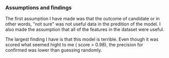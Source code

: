 ### Assumptions and findings

The first assumption I have made was that the outcome of candidate or in other words, "not sure" was not useful data in the predition of the model. I also made the assumption that all of the features in the dataset were useful.

The largest finding I have is that this model is terrible. Even though it was scored what seemed hight to me ( score > 0.98), the precision for confirmed was lower than guessing randomly.

